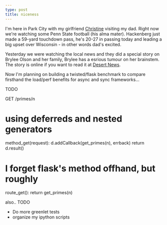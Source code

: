 ```yaml
---
type: post
title: niceness
---
```


I'm here in Park City with my girlfriend [Christine](http://tine.ms.mixture.io) visiting my dad. Right now we're watching some Penn State football (his alma mater). Hackenberg just made a 59-yard touchdown pass, he's 20-27 in passing today and leading a big upset over Wisconsin - in other words dad's excited.

Yesterday we were watching the local news and they did a special story on Brylee Olson and her family, Brylee has a esrious tumour on her brainstem. The story is online if you want to read it at [Desert News](http://www.deseretnews.com/interactive/2013/brylees-wings/).

Now I'm planning on building a twisted/flask benchmark to compare firsthand the load/perf benefits for async and sync frameworks...

TODO

GET /primes/n

# using deferreds and nested generators
method_get(request):
    d.addCallback(get_primes(n), errback)
    return d.result()

# I forget flask's method offhand, but roughly
route_get():
    return get_primes(n)

also.. TODO
* Do more greenlet tests
* organize my ipython scripts


